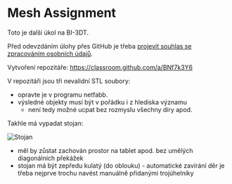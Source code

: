 # Mesh Assignment

Toto je další úkol na BI-3DT.

Před odevzdáním úlohy přes GitHub je třeba [projevit souhlas se zpracováním  osobních údajů](https://courses.fit.cvut.cz/BI-3DT/gdpr.html).

Vytvoření repozitáře: https://classroom.github.com/a/BNf7k3Y6

V repozitáři jsou tři nevalidní STL soubory:

 * opravte je v programu netfabb.
 * výsledné objekty musí být v pořádku i z hlediska významu
   * není tedy možné ucpat bez rozmyslu všechny díry apod.

Takhle má vypadat stojan:

![Stojan](stojan.png)

 * měl by zůstat zachován prostor na tablet apod. bez umělých diagonálních překážek
 * stojan má být zepředu kulatý (do oblouku) - automatické zavírání děr je třeba nejprve trochu navést manuálně přidanými trojúhelníky
